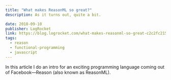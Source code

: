 ```yaml
---
title: "What makes ReasonML so great?"
description: As it turns out, quite a bit.

date: 2018-09-10
publisher: LogRocket
link: https://blog.logrocket.com/what-makes-reasonml-so-great-c2c2fc215ccb/
tags: 
  - reason
  - functional-programming
  - javascript
---
```


In this article I do an intro for an exciting programming language coming out of Facebook—Reason (also known as ReasonML). 